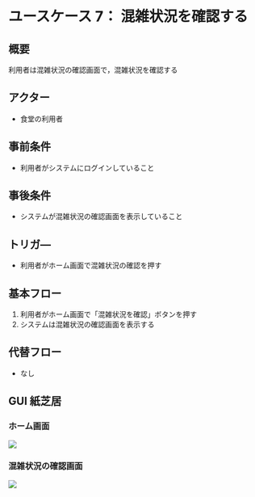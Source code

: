 # ユースケース 7： 混雑状況を確認する

## 概要

利用者は混雑状況の確認画面で，混雑状況を確認する

## アクター

- 食堂の利用者

## 事前条件

- 利用者がシステムにログインしていること

## 事後条件

- システムが混雑状況の確認画面を表示していること

## トリガ―

- 利用者がホーム画面で混雑状況の確認を押す

## 基本フロー

1. 利用者がホーム画面で「混雑状況を確認」ボタンを押す
2. システムは混雑状況の確認画面を表示する

## 代替フロー

- なし

## GUI 紙芝居

### ホーム画面

<img src="./picture/Home.png">

### 混雑状況の確認画面

<img src="./picture/Confirm.png">

